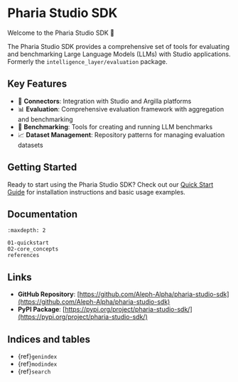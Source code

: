 # Pharia Studio SDK

Welcome to the Pharia Studio SDK 👋

The Pharia Studio SDK provides a comprehensive set of tools for evaluating and benchmarking Large Language Models (LLMs) with Studio applications. Formerly the `intelligence_layer/evaluation` package.

## Key Features

- 🔗 **Connectors**: Integration with Studio and Argilla platforms
- 📊 **Evaluation**: Comprehensive evaluation framework with aggregation and benchmarking
- 🎯 **Benchmarking**: Tools for creating and running LLM benchmarks
- 📈 **Dataset Management**: Repository patterns for managing evaluation datasets

## Getting Started

Ready to start using the Pharia Studio SDK? Check out our [Quick Start Guide](01-quickstart) for installation instructions and basic usage examples.

## Documentation

```{toctree}
:maxdepth: 2

01-quickstart
02-core_concepts
references
```

## Links

- **GitHub Repository**: [https://github.com/Aleph-Alpha/pharia-studio-sdk](https://github.com/Aleph-Alpha/pharia-studio-sdk)
- **PyPI Package**: [https://pypi.org/project/pharia-studio-sdk/](https://pypi.org/project/pharia-studio-sdk/)

## Indices and tables

* {ref}`genindex`
* {ref}`modindex`
* {ref}`search`

